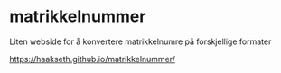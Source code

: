# matrikkelnummer
Liten webside for å konvertere matrikkelnumre på forskjellige formater

https://haakseth.github.io/matrikkelnummer/
